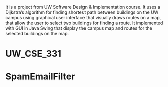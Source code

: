 It is a project from UW Software Design & Implementation course. It uses a Dijkstra’s algorithm for finding shortest
path between buildings on the UW campus using graphical user interface that visually draws routes on a map, that allow
the user to select two buildings for finding a route. It implemented with GUI in Java Swing that display the campus map
and routes for the selected buildings on the map.
# UW_CSE_331
# SpamEmailFilter
